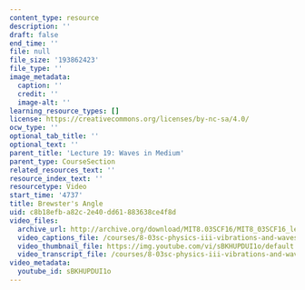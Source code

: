 ```yaml
---
content_type: resource
description: ''
draft: false
end_time: ''
file: null
file_size: '193862423'
file_type: ''
image_metadata:
  caption: ''
  credit: ''
  image-alt: ''
learning_resource_types: []
license: https://creativecommons.org/licenses/by-nc-sa/4.0/
ocw_type: ''
optional_tab_title: ''
optional_text: ''
parent_title: 'Lecture 19: Waves in Medium'
parent_type: CourseSection
related_resources_text: ''
resource_index_text: ''
resourcetype: Video
start_time: '4737'
title: Brewster's Angle
uid: c8b18efb-a82c-2e40-dd61-883638ce4f8d
video_files:
  archive_url: http://archive.org/download/MIT8.03SCF16/MIT8_03SCF16_lec19_300k.mp4
  video_captions_file: /courses/8-03sc-physics-iii-vibrations-and-waves-fall-2016/377630a8b2845b4fa940e158f1e8765e_sBKHUPDUI1o.vtt
  video_thumbnail_file: https://img.youtube.com/vi/sBKHUPDUI1o/default.jpg
  video_transcript_file: /courses/8-03sc-physics-iii-vibrations-and-waves-fall-2016/d8a78a5c6c941c1dd7193eb94c795400_sBKHUPDUI1o.pdf
video_metadata:
  youtube_id: sBKHUPDUI1o
---
```

